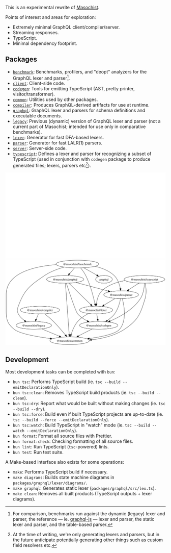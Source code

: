This is an experimental rewrite of [Masochist](https://github.com/wincent/masochist).

Points of interest and areas for exploration:

- Extremely minimal GraphQL client/compiler/server.
- Streaming responses.
- TypeScript.
- Minimal dependency footprint.

## Packages

- [`benchmark`](packages/benchmark): Benchmarks, profilers, and "deopt" analyzers for the GraphQL lexer and parser[^benchmark].
- [`client`](packages/client): Client-side code.
- [`codegen`](packages/codegen): Tools for emitting TypeScript (AST, pretty printer, visitor/transformer).
- [`common`](packages/common): Utilities used by other packages.
- [`compiler`](packages/compiler): Produces GraphQL-derived artifacts for use at runtime.
- [`graphql`](packages/graphql): GraphQL lexer and parsers for schema definitions and executable documents.
- [`legacy`](packages/legacy): Previous (dynamic) version of GraphQL lexer and parser (not a current part of Masochist; intended for use only in comparative benchmarks).
- [`lexer`](packages/lexer): Generator for fast DFA-based lexers.
- [`parser`](packages/parser): Generator for fast LALR(1) parsers.
- [`server`](packages/server): Server-side code.
- [`typescript`](packages/typescript): Defines a lexer and parser for recognizing a subset of TypeScript (used in conjunction with `codegen` package to produce generated files; lexers, parsers etc[^etc]).

[^benchmark]: For comparison, benchmarks run against the dynamic (legacy) lexer and parser, the reference — ie. [graphql-js](https://github.com/graphql/graphql-js) — lexer and parser, the static lexer and parser, and the table-based parser.
[^etc]: At the time of writing, we're only generating lexers and parsers, but in the future anticipate potentially generating other things such as custom field resolvers etc.

![Dependency graph](./docs/packages-dark.svg#gh-dark-mode-only)
![Dependency graph](./docs/packages-light.svg#gh-light-mode-only)

## Development

Most development tasks can be completed with `bun`:

- `bun tsc`: Performs TypeScript build (ie. `tsc --build --emitDeclarationOnly`).
- `bun tsc:clean`: Removes TypeScript build products (ie. `tsc --build --clean`).
- `bun tsc:dry`: Report what would be built without making changes (ie. `tsc --build --dry`).
- `bun tsc:force`: Build even if built TypeScript projects are up-to-date (ie. `tsc --build --force --emitDeclarationOnly`).
- `bun tsc:watch`: Build TypeScript in "watch" mode (ie. `tsc --build --watch --emitDeclarationOnly`).
- `bun format`: Format all source files with Prettier.
- `bun format:check`: Checking formatting of all source files.
- `bun lint`: Run TypeScript (`tsc`-powered) lints.
- `bun test`: Run test suite.

[^once]: Needed only once per checkout.

A Make-based interface also exists for some operations:

- `make`: Performs TypeScript build if necessary.
- `make diagrams`: Builds state machine diagrams in `packages/graphql/lexer/diagrams/`.
- `make graphql`: Generates static lexer (`packages/graphql/src/lex.ts`).
- `make clean`: Removes all built products (TypeScript outputs + lexer diagrams).

